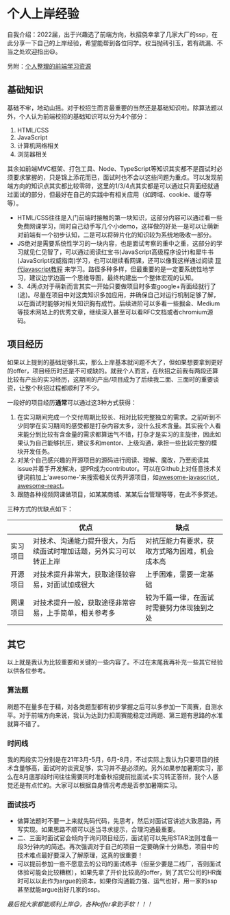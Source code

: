 # 个人上岸经验

自我介绍：2022届，出于兴趣选了前端方向，秋招侥幸拿了几家大厂的ssp，在此分享一下自己的上岸经验，希望能帮到各位同学。权当抛砖引玉，若有疏漏、不当之处欢迎指出😃。

另附：[个人整理的前端学习资源](https://github.com/quincy-chiu/my-frontend-library/blob/master/README.md)

## 基础知识

基础不牢，地动山摇。对于校招生而言最重要的当然还是基础知识啦。除算法题以外，个人认为前端校招的基础知识可以分为4个部分：

1. HTML/CSS
2. JavaScript
3. 计算机网络相关
4. 浏览器相关
   

其余如前端MVC框架、打包工具、Node、TypeScript等知识其实都不是面试时必须要求掌握的，只是锦上添花而已，面试时也不会以这些问题为重点。可以发现前端方向的知识点其实都比较零碎，这里的1/3/4点其实都是可以通过只背面经就通过面试的部分，但最好在自己的实践中有相关应用（如跨域、cookie、缓存等等）。

- HTML/CSS往往是入门前端时接触的第一块知识，这部分内容可以通过看一些免费网课学习，同时自己动手写几个小demo，这样做的好处一是可以让萌新对前端有一个初步认知，二是可以将碎片化的知识较为系统地吸收一部分。
- JS绝对是需要系统性学习的一块内容，也是面试考察的重中之重，这部分的学习就见仁见智了，可以通过阅读红宝书(JavaScript高级程序设计)和犀牛书(JavaScript权威指南)学习，也可以继续看网课，还可以像我这样通过阅读 [现代javascript教程](https://zh.javascript.info/) 来学习。路径多种多样，但最重要的是一定要系统性地学习，建议边学边画一个思维导图，最终构建出一个整体宏观的认知。
- 3、4两点对于萌新而言其实一开始只要做项目时多查google+背面经就行了(逃)。尽量在项目中对这类知识多加应用，并确保自己对运行机制足够了解，以在面试时能够对相关知识胸有成竹。后续进阶可以多看一些掘金、Medium等技术网站上的优秀文章，继续深入甚至可以看RFC文档或者chromium源码。

## 项目经历

如果以上提到的基础足够扎实，那么上岸基本就问题不大了，但如果想要拿到更好的offer，项目经历时还是不可或缺的。就我个人而言，在秋招之前我有两段还算比较有产出的实习经历，这期间的产出/项目成为了后续我二面、三面时的重要谈资，让整个秋招过程都顺利了不少。

一段好的项目经历**通常**可以通过这3种方式获得：

1. 在实习期间完成一个交付周期比较长、相对比较完整独立的需求。之前听到不少同学在实习期间的感受都是打杂内容太多，没什么技术含量。其实我个人看来能分到比较有含金量的需求都算运气不错，打杂才是实习的主旋律，因此如果认为自己能够抗压，建议多和mentor、上级沟通，承担一些比较完整的模块开发任务。
2. 对某个自己感兴趣的开源项目的源码进行阅读、理解、魔改，乃至阅读其issue并着手开发解决，提PR成为contributor。可以在Github上对任意技术关键词前加上'awesome-'来搜索相关优秀开源项目，如[awesome-javascript ](https://github.com/sorrycc/awesome-javascript), [awesome-react](https://github.com/enaqx/awesome-react)。
3. 跟随各种视频网课做项目，如某某商城、某某后台管理等等，在此不多赘述。

三种方式的优缺点如下：

|          | 优点                                                         | 缺点                                           |
| -------- | ------------------------------------------------------------ | ---------------------------------------------- |
| 实习项目 | 对技术、沟通能力提升很大，为后续面试时增加话题，另外实习可以转正上岸 | 对抗压能力有要求，获取方式略为困难，机会成本高 |
| 开源项目 | 对技术提升非常大，获取途径较容易，对面试加成很大             | 上手困难，需要一定基础                         |
| 网课项目 | 对技术提升一般，获取途径非常容易，上手简单，相关参考多       | 较为千篇一律，在面试时需要努力体现独到之处     |

## 其它

以上就是我认为比较重要和关键的一些内容了。不过在末尾我再补充一些其它经验以供各位参考。

### 算法题

刷题不在量多在于精，对各类题型都有初步掌握之后可以多参加一下周赛，自测水平。对于前端方向来说，我认为达到力扣周赛能稳定过两题、第三题有思路的水准就算不错了。

### 时间线

我的两段实习分别是在21年3月-5月，6月-8月，不过实际上我认为只要项目的技术含量够高，面试时的谈资足够，实习并不是必须的。另外如果参加暑期实习，那么在8月底那段时间往往需要同时准备秋招提前批面试+实习转正答辩，我个人感觉还是有点忙的。大家可以根据自身情况考虑是否参加暑期实习。

### 面试技巧

- 做算法题时不要一上来就先码代码，先思考，然后对面试官讲述大致思路，再写实现。如果思路不顺可以适当寻求提示，合理沟通最重要。
- 二、三面时面试官会倾向于询问项目经历，面试前可以先用STAR法则准备一段3分钟内的简述。再次强调对于自己的项目一定要确保十分熟悉，项目中的技术难点最好要深入了解原理，这真的很重要！
- 可以提前参加一些不愿意去的公司的面试练手（但至少要是二线厂，否则面试体验可能会比较糟糕），如果先拿了开价比较高的offer，到了其它公司的HR面时可以以此作为argue的资本，如果你沟通能力强、运气也好，用一家的ssp甚至就能argue出好几家的ssp。

*最后祝大家都能顺利上岸😋，各种offer拿到手软！！！*